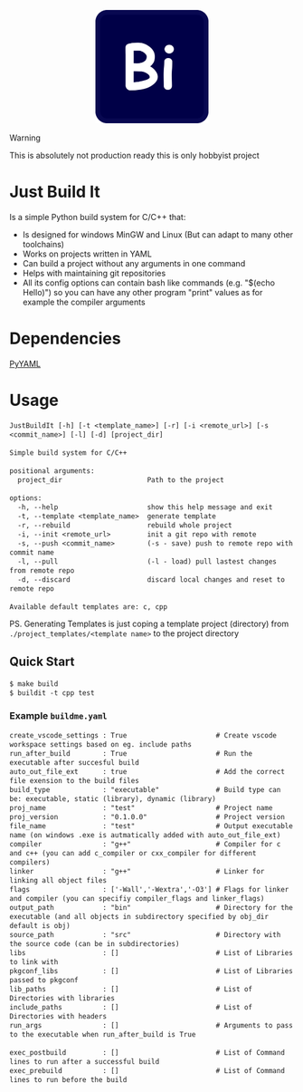 <p align="center">
<img src="BuildIt.png" alt="drawing" width="200"/>
</p>

> [!WARNING]
> This is absolutely not production ready this is only hobbyist project

# Just Build It

Is a simple Python build system for C/C++ that:
- Is designed for windows MinGW and Linux (But can adapt to many other toolchains)
- Works on projects written in YAML
- Can build a project without any arguments in one command
- Helps with maintaining git repositories
- All its config options can contain bash like commands (e.g. "$(echo Hello)") so you can have any other program "print" values as for example the compiler arguments

# Dependencies

[PyYAML](https://pypi.org/project/PyYAML/)

# Usage

```
JustBuildIt [-h] [-t <template_name>] [-r] [-i <remote_url>] [-s <commit_name>] [-l] [-d] [project_dir]

Simple build system for C/C++

positional arguments:
  project_dir                     Path to the project

options:
  -h, --help                      show this help message and exit
  -t, --template <template_name>  generate template
  -r, --rebuild                   rebuild whole project
  -i, --init <remote_url>         init a git repo with remote
  -s, --push <commit_name>        (-s - save) push to remote repo with commit name
  -l, --pull                      (-l - load) pull lastest changes from remote repo
  -d, --discard                   discard local changes and reset to remote repo

Available default templates are: c, cpp
```

PS. Generating Templates is just coping a template project (directory) from `./project_templates/<template name>` to the project directory

## Quick Start

```console
$ make build
$ buildit -t cpp test
```

### Example `buildme.yaml`

```
create_vscode_settings : True                      # Create vscode workspace settings based on eg. include paths
run_after_build        : True                      # Run the executable after succesful build
auto_out_file_ext      : true                      # Add the correct file exension to the build files
build_type             : "executable"              # Build type can be: executable, static (library), dynamic (library)
proj_name              : "test"                    # Project name
proj_version           : "0.1.0.0"                 # Project version
file_name              : "test"                    # Output executable name (on windows .exe is autmatically added with auto_out_file_ext)
compiler               : "g++"                     # Compiler for c and c++ (you can add c_compiler or cxx_compiler for different compilers)
linker                 : "g++"                     # Linker for linking all object files
flags                  : ['-Wall','-Wextra','-O3'] # Flags for linker and compiler (you can specifiy compiler_flags and linker_flags)
output_path            : "bin"                     # Directory for the executable (and all objects in subdirectory specified by obj_dir default is obj)
source_path            : "src"                     # Directory with the source code (can be in subdirectories)
libs                   : []                        # List of Libraries to link with
pkgconf_libs           : []                        # List of Libraries passed to pkgconf
lib_paths              : []                        # List of Directories with libraries
include_paths          : []                        # List of Directories with headers
run_args               : []                        # Arguments to pass to the executable when run_after_build is True

exec_postbuild         : []                        # List of Command lines to run after a successful build
exec_prebuild          : []                        # List of Command lines to run before the build

```